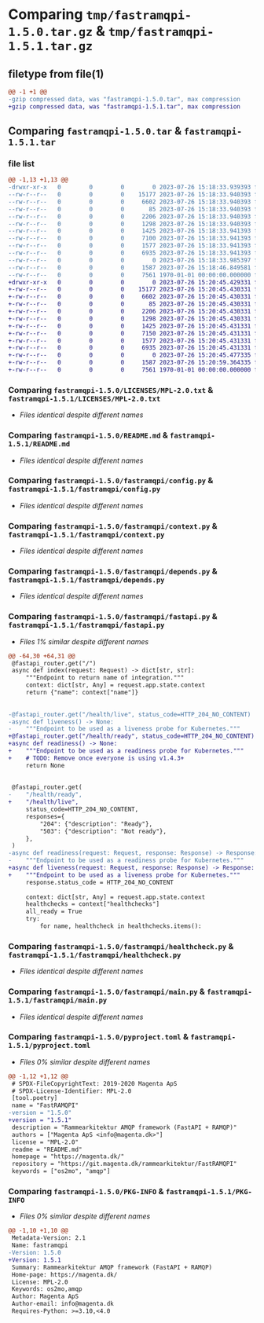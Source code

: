# Comparing `tmp/fastramqpi-1.5.0.tar.gz` & `tmp/fastramqpi-1.5.1.tar.gz`

## filetype from file(1)

```diff
@@ -1 +1 @@
-gzip compressed data, was "fastramqpi-1.5.0.tar", max compression
+gzip compressed data, was "fastramqpi-1.5.1.tar", max compression
```

## Comparing `fastramqpi-1.5.0.tar` & `fastramqpi-1.5.1.tar`

### file list

```diff
@@ -1,13 +1,13 @@
-drwxr-xr-x   0        0        0        0 2023-07-26 15:18:33.939393 fastramqpi-1.5.0/LICENSES/
--rw-r--r--   0        0        0    15177 2023-07-26 15:18:33.940393 fastramqpi-1.5.0/LICENSES/MPL-2.0.txt
--rw-r--r--   0        0        0     6602 2023-07-26 15:18:33.940393 fastramqpi-1.5.0/README.md
--rw-r--r--   0        0        0       85 2023-07-26 15:18:33.940393 fastramqpi-1.5.0/fastramqpi/__init__.py
--rw-r--r--   0        0        0     2206 2023-07-26 15:18:33.940393 fastramqpi-1.5.0/fastramqpi/config.py
--rw-r--r--   0        0        0     1298 2023-07-26 15:18:33.940393 fastramqpi-1.5.0/fastramqpi/context.py
--rw-r--r--   0        0        0     1425 2023-07-26 15:18:33.941393 fastramqpi-1.5.0/fastramqpi/depends.py
--rw-r--r--   0        0        0     7100 2023-07-26 15:18:33.941393 fastramqpi-1.5.0/fastramqpi/fastapi.py
--rw-r--r--   0        0        0     1577 2023-07-26 15:18:33.941393 fastramqpi-1.5.0/fastramqpi/healthcheck.py
--rw-r--r--   0        0        0     6935 2023-07-26 15:18:33.941393 fastramqpi-1.5.0/fastramqpi/main.py
--rw-r--r--   0        0        0        0 2023-07-26 15:18:33.985397 fastramqpi-1.5.0/fastramqpi/py.typed
--rw-r--r--   0        0        0     1587 2023-07-26 15:18:46.849581 fastramqpi-1.5.0/pyproject.toml
--rw-r--r--   0        0        0     7561 1970-01-01 00:00:00.000000 fastramqpi-1.5.0/PKG-INFO
+drwxr-xr-x   0        0        0        0 2023-07-26 15:20:45.429331 fastramqpi-1.5.1/LICENSES/
+-rw-r--r--   0        0        0    15177 2023-07-26 15:20:45.430331 fastramqpi-1.5.1/LICENSES/MPL-2.0.txt
+-rw-r--r--   0        0        0     6602 2023-07-26 15:20:45.430331 fastramqpi-1.5.1/README.md
+-rw-r--r--   0        0        0       85 2023-07-26 15:20:45.430331 fastramqpi-1.5.1/fastramqpi/__init__.py
+-rw-r--r--   0        0        0     2206 2023-07-26 15:20:45.430331 fastramqpi-1.5.1/fastramqpi/config.py
+-rw-r--r--   0        0        0     1298 2023-07-26 15:20:45.430331 fastramqpi-1.5.1/fastramqpi/context.py
+-rw-r--r--   0        0        0     1425 2023-07-26 15:20:45.431331 fastramqpi-1.5.1/fastramqpi/depends.py
+-rw-r--r--   0        0        0     7150 2023-07-26 15:20:45.431331 fastramqpi-1.5.1/fastramqpi/fastapi.py
+-rw-r--r--   0        0        0     1577 2023-07-26 15:20:45.431331 fastramqpi-1.5.1/fastramqpi/healthcheck.py
+-rw-r--r--   0        0        0     6935 2023-07-26 15:20:45.431331 fastramqpi-1.5.1/fastramqpi/main.py
+-rw-r--r--   0        0        0        0 2023-07-26 15:20:45.477335 fastramqpi-1.5.1/fastramqpi/py.typed
+-rw-r--r--   0        0        0     1587 2023-07-26 15:20:59.364335 fastramqpi-1.5.1/pyproject.toml
+-rw-r--r--   0        0        0     7561 1970-01-01 00:00:00.000000 fastramqpi-1.5.1/PKG-INFO
```

### Comparing `fastramqpi-1.5.0/LICENSES/MPL-2.0.txt` & `fastramqpi-1.5.1/LICENSES/MPL-2.0.txt`

 * *Files identical despite different names*

### Comparing `fastramqpi-1.5.0/README.md` & `fastramqpi-1.5.1/README.md`

 * *Files identical despite different names*

### Comparing `fastramqpi-1.5.0/fastramqpi/config.py` & `fastramqpi-1.5.1/fastramqpi/config.py`

 * *Files identical despite different names*

### Comparing `fastramqpi-1.5.0/fastramqpi/context.py` & `fastramqpi-1.5.1/fastramqpi/context.py`

 * *Files identical despite different names*

### Comparing `fastramqpi-1.5.0/fastramqpi/depends.py` & `fastramqpi-1.5.1/fastramqpi/depends.py`

 * *Files identical despite different names*

### Comparing `fastramqpi-1.5.0/fastramqpi/fastapi.py` & `fastramqpi-1.5.1/fastramqpi/fastapi.py`

 * *Files 1% similar despite different names*

```diff
@@ -64,30 +64,31 @@
 @fastapi_router.get("/")
 async def index(request: Request) -> dict[str, str]:
     """Endpoint to return name of integration."""
     context: dict[str, Any] = request.app.state.context
     return {"name": context["name"]}
 
 
-@fastapi_router.get("/health/live", status_code=HTTP_204_NO_CONTENT)
-async def liveness() -> None:
-    """Endpoint to be used as a liveness probe for Kubernetes."""
+@fastapi_router.get("/health/ready", status_code=HTTP_204_NO_CONTENT)
+async def readiness() -> None:
+    """Endpoint to be used as a readiness probe for Kubernetes."""
+    # TODO: Remove once everyone is using v1.4.3+
     return None
 
 
 @fastapi_router.get(
-    "/health/ready",
+    "/health/live",
     status_code=HTTP_204_NO_CONTENT,
     responses={
         "204": {"description": "Ready"},
         "503": {"description": "Not ready"},
     },
 )
-async def readiness(request: Request, response: Response) -> Response:
-    """Endpoint to be used as a readiness probe for Kubernetes."""
+async def liveness(request: Request, response: Response) -> Response:
+    """Endpoint to be used as a liveness probe for Kubernetes."""
     response.status_code = HTTP_204_NO_CONTENT
 
     context: dict[str, Any] = request.app.state.context
     healthchecks = context["healthchecks"]
     all_ready = True
     try:
         for name, healthcheck in healthchecks.items():
```

### Comparing `fastramqpi-1.5.0/fastramqpi/healthcheck.py` & `fastramqpi-1.5.1/fastramqpi/healthcheck.py`

 * *Files identical despite different names*

### Comparing `fastramqpi-1.5.0/fastramqpi/main.py` & `fastramqpi-1.5.1/fastramqpi/main.py`

 * *Files identical despite different names*

### Comparing `fastramqpi-1.5.0/pyproject.toml` & `fastramqpi-1.5.1/pyproject.toml`

 * *Files 0% similar despite different names*

```diff
@@ -1,12 +1,12 @@
 # SPDX-FileCopyrightText: 2019-2020 Magenta ApS
 # SPDX-License-Identifier: MPL-2.0
 [tool.poetry]
 name = "FastRAMQPI"
-version = "1.5.0"
+version = "1.5.1"
 description = "Rammearkitektur AMQP framework (FastAPI + RAMQP)"
 authors = ["Magenta ApS <info@magenta.dk>"]
 license = "MPL-2.0"
 readme = "README.md"
 homepage = "https://magenta.dk/"
 repository = "https://git.magenta.dk/rammearkitektur/FastRAMQPI"
 keywords = ["os2mo", "amqp"]
```

### Comparing `fastramqpi-1.5.0/PKG-INFO` & `fastramqpi-1.5.1/PKG-INFO`

 * *Files 0% similar despite different names*

```diff
@@ -1,10 +1,10 @@
 Metadata-Version: 2.1
 Name: fastramqpi
-Version: 1.5.0
+Version: 1.5.1
 Summary: Rammearkitektur AMQP framework (FastAPI + RAMQP)
 Home-page: https://magenta.dk/
 License: MPL-2.0
 Keywords: os2mo,amqp
 Author: Magenta ApS
 Author-email: info@magenta.dk
 Requires-Python: >=3.10,<4.0
```

